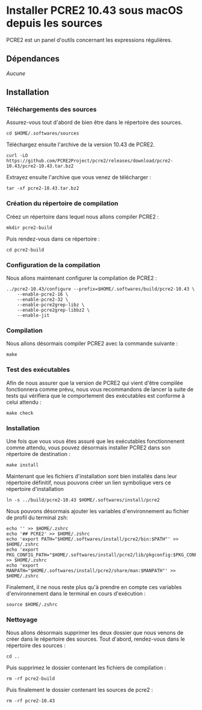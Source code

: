 # Installer PCRE2 10.43 sous macOS depuis les sources

PCRE2 est un panel d'outils concernant les expressions régulières.

## Dépendances

_Aucune_

## Installation

### Téléchargements des sources

Assurez-vous tout d'abord de bien être dans le répertoire des sources.

```
cd $HOME/.softwares/sources
```

Téléchargez ensuite l'archive de la version 10.43 de PCRE2.

```
curl -LO https://github.com/PCRE2Project/pcre2/releases/download/pcre2-10.43/pcre2-10.43.tar.bz2
```

Extrayez ensuite l'archive que vous venez de télécharger :

```
tar -xf pcre2-10.43.tar.bz2
```

### Création du répertoire de compilation

Créez un répertoire dans lequel nous allons compiler PCRE2 :

```
mkdir pcre2-build
```

Puis rendez-vous dans ce répertoire :

```
cd pcre2-build
```

### Configuration de la compilation

Nous allons maintenant configurer la compilation de PCRE2 :

```
../pcre2-10.43/configure --prefix=$HOME/.softwares/build/pcre2-10.43 \
    --enable-pcre2-16 \
    --enable-pcre2-32 \
    --enable-pcre2grep-libz \
    --enable-pcre2grep-libbz2 \
    --enable-jit
```

### Compilation

Nous allons désormais compiler PCRE2 avec la commande suivante :

```
make
```

### Test des exécutables

Afin de nous assurer que la version de PCRE2 qui vient d'être compilée
fonctionnera comme prévu, nous vous recommandons de lancer la suite de tests qui
vérifiera que le comportement des exécutables est conforme à celui attendu :

```
make check
```

### Installation

Une fois que vous vous êtes assuré que les exécutables fonctionnenent comme
attendu, vous pouvez désormais installer PCRE2 dans son répertoire de
destination :

```
make install
```

Maintenant que les fichiers d'installation sont bien installés dans leur
répertoire définitif, nous pouvons créer un lien symbolique vers ce répertoire
d'installation

```
ln -s ../build/pcre2-10.43 $HOME/.softwares/install/pcre2
```

Nous pouvons désormais ajouter les variables d'environnement au fichier de
profil du terminal zsh:

```
echo '' >> $HOME/.zshrc
echo '## PCRE2' >> $HOME/.zshrc
echo 'export PATH="$HOME/.softwares/install/pcre2/bin:$PATH"' >> $HOME/.zshrc
echo 'export PKG_CONFIG_PATH="$HOME/.softwares/install/pcre2/lib/pkgconfig:$PKG_CONFIG_PATH"' >> $HOME/.zshrc
echo 'export MANPATH="$HOME/.softwares/install/pcre2/share/man:$MANPATH"' >> $HOME/.zshrc
```

Finalement, il ne nous reste plus qu'à prendre en compte ces variables
d'environnement dans le terminal en cours d'exécution :

```
source $HOME/.zshrc
```

### Nettoyage

Nous allons désormais supprimer les deux dossier que nous venons de créer dans
le répertoire des sources. Tout d'abord, rendez-vous dans le répertoire des
sources :

```
cd ..
```

Puis supprimez le dossier contenant les fichiers de compilation :

```
rm -rf pcre2-build
```

Puis finalement le dossier contenant les sources de pcre2 :

```
rm -rf pcre2-10.43
```
